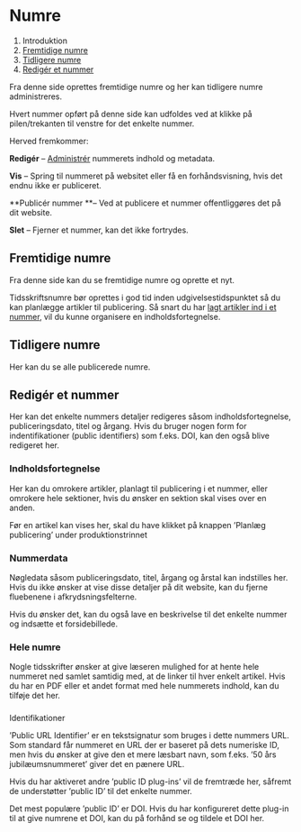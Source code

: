 # Numre

1. Introduktion
2. [Fremtidige numre](#fremtidige-numre)
3. [Tidligere numre](#tidligere-numre)
4. [Redigér et nummer](#redigér-et-nummer)

Fra denne side oprettes fremtidige numre og her kan tidligere numre administreres.

Hvert nummer opført på denne side kan udfoldes ved at klikke på pilen/trekanten til venstre for det enkelte nummer.

Herved fremkommer:

**Redigér** – [Administrér](#redigér-et-nummer) nummerets indhold og metadata.

**Vis** – Spring til nummeret på websitet eller få en forhåndsvisning, hvis det endnu ikke er publiceret.

**Publicér nummer **– Ved at publicere et nummer offentliggøres det på dit website.

**Slet** – Fjerner et nummer, kan det ikke fortrydes.

## Fremtidige numre

Fra denne side kan du se fremtidige numre og oprette et nyt.

Tidsskriftsnumre bør oprettes i god tid inden udgivelsestidspunktet så du kan planlægge artikler til publicering. Så snart du har [lagt artikler ind i et nummer](/produktion.md#publicér-indsendelsen), vil du kunne organisere en indholdsfortegnelse.

## Tidligere numre

Her kan du se alle publicerede numre.

## Redigér et nummer

Her kan det enkelte nummers detaljer redigeres såsom indholdsfortegnelse, publiceringsdato, titel og årgang. Hvis du bruger nogen form for indentifikationer \(public identifiers\) som f.eks. DOI, kan den også blive redigeret her.

### Indholdsfortegnelse

Her kan du omrokere artikler, planlagt til publicering i et nummer, eller omrokere hele sektioner, hvis du ønsker en sektion skal vises over en anden.

Før en artikel kan vises her, skal du have klikket på knappen ’Planlæg publicering’ under produktionstrinnet

### Nummerdata

Nøgledata såsom publiceringsdato, titel, årgang og årstal kan indstilles her. Hvis du ikke ønsker at vise disse detaljer på dit website, kan du fjerne fluebenene i afkrydsningsfelterne.

Hvis du ønsker det, kan du også lave en beskrivelse til det enkelte nummer og indsætte et forsidebillede.

### Hele numre

Nogle tidsskrifter ønsker at give læseren mulighed for at hente hele nummeret ned samlet samtidig med, at de linker til hver enkelt artikel. Hvis du har en PDF eller et andet format med hele nummerets indhold, kan du tilføje det her.

### 

Identifikationer

’Public URL Identifier’ er en tekstsignatur som bruges i dette nummers URL. Som standard får nummeret en URL der er baseret på dets numeriske ID, men hvis du ønsker at give den et mere læsbart navn, som f.eks. ’50 års jubilæumsnummeret’ giver det en pænere URL.

Hvis du har aktiveret andre ’public ID plug-ins’ vil de fremtræde her, såfremt de understøtter ’public ID’ til det enkelte nummer.

Det mest populære ’public ID’ er DOI. Hvis du har konfigureret dette plug-in til at give numrene et DOI, kan du på forhånd se og tildele et DOI her.

